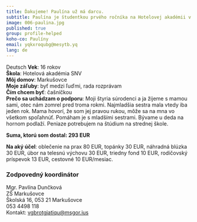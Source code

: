 ```yaml
---
title: Ďakujeme! Paulína už má darcu.  
subtitle: Paulína je študentkou prvého ročníka na Hotelovej akadémii v Spišskej Novej Vsi.  
image: 006-paulina.jpg
published: true
group: profile-helped
koho-co: Paulíny
email: yqkxroqubg@mesytb.yq
lang: de
---
```

Deutsch
**Vek**: 16 rokov  
**Škola**: Hotelová akadémia SNV  
**Môj domov**: Markušovce  
**Moje záľuby**:  byť medzi ľuďmi, rada rozprávam  
**Čím chcem byť**: čašníčkou  
**Prečo sa uchádzam o podporu**: Moji štyria súrodenci a ja žijeme s mamou sami, otec nám zomrel pred troma rokmi. Najmladšia sestra mala vtedy iba jeden rok. Mama hovorí, že som jej pravou rukou, môže sa na mna vo všetkom spoľahnúť. Pomáham je s mladšími sestrami. Bývame u deda na hornom podlaží. Peniaze potrebujem na štúdium na strednej škole.  


**Suma, ktorú som dostal: 293 EUR**  

**Na aký účel**: oblečenie na prax 80 EUR, topánky 30 EUR, náhradná blúzka 30 EUR, úbor na telesnú výchovu 30 EUR, triedny fond 10 EUR, rodičovský príspevok  13 EUR, cestovné 10 EUR/mesiac.  

### Zodpovedný koordinátor

Mgr. Pavlína Dunčková  
ZŠ Markušovce  
Školská 16, 053 21 Markušovce  
053 4498 118  
Kontakt: <vgbrotgjatiqu@msgor.ius>
